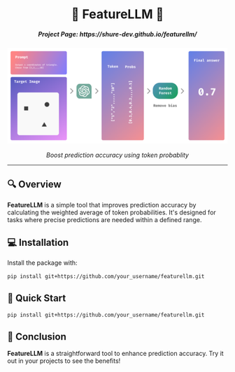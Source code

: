 <h1 align="center">🎯 FeatureLLM 🎯</h1>


<h5 align="center">Project Page: https://shure-dev.github.io/featurellm/</h5>

<p align="center">
  <!-- <img src="https://img.freepik.com/premium-vector/abstract-circle-circular-wave-wavy-lines-futuristic-bright-futurism-minimalist-vector-logo-design_216988-1808.jpg" alt="Logo" style="width:200px; height:auto;"> -->
  <img src="diagram/featurellm.png" alt="Logo" style="width:600px; height:auto;">
<!-- ![alt text](/images/image.png) -->

</p>


<p align="center">
  <em>Boost prediction accuracy using token probablity</em>
  
</p>

<hr>

<h2>🔍 Overview</h2>

<p>
  <strong>FeatureLLM</strong> is a simple tool that improves prediction accuracy by calculating the weighted average of token probabilities. It's designed for tasks where precise predictions are needed within a defined range.
</p>

<h2>💻 Installation</h2>

<p>Install the package with:</p>

<pre><code>pip install git+https://github.com/your_username/featurellm.git</code></pre>

<h2>🚀 Quick Start</h2>
<pre><code>pip install git+https://github.com/your_username/featurellm.git</code></pre>


<h2>🏁 Conclusion</h2>

<p>
  <strong>FeatureLLM</strong> is a straightforward tool to enhance prediction accuracy. Try it out in your projects to see the benefits!
</p>